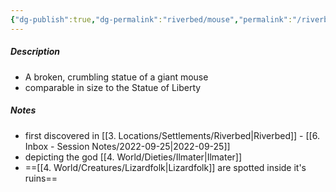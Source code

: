 ```yaml
---
{"dg-publish":true,"dg-permalink":"riverbed/mouse","permalink":"/riverbed/mouse/","dgHomeLink":true,"dgPassFrontmatter":false}
---
```


##### Description
- A broken, crumbling statue of a giant mouse
- comparable in size to the Statue of Liberty

##### Notes
- first discovered in [[3. Locations/Settlements/Riverbed|Riverbed]] - [[6. Inbox - Session Notes/2022-09-25|2022-09-25]]
- depicting the god [[4. World/Dieties/Ilmater|Ilmater]]
- ==[[4. World/Creatures/Lizardfolk|Lizardfolk]] are spotted inside it's ruins==

